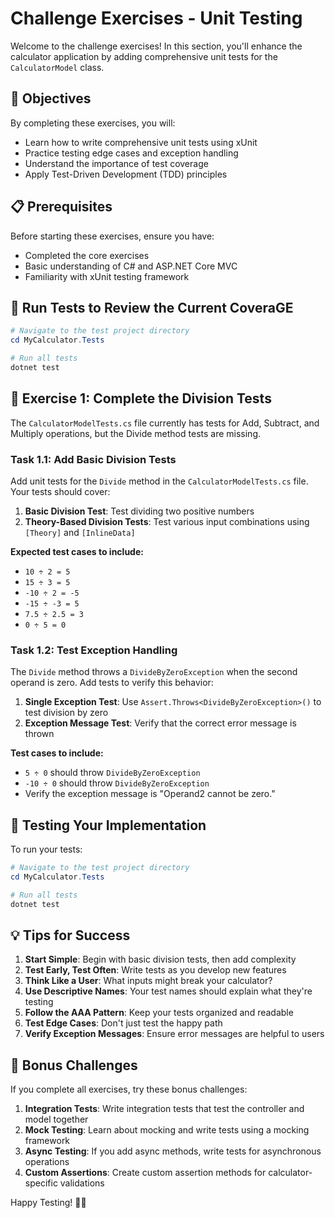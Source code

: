 # Challenge Exercises - Unit Testing

Welcome to the challenge exercises! In this section, you'll enhance the calculator application by adding comprehensive unit tests for the `CalculatorModel` class.

## 🎯 Objectives

By completing these exercises, you will:
- Learn how to write comprehensive unit tests using xUnit
- Practice testing edge cases and exception handling
- Understand the importance of test coverage
- Apply Test-Driven Development (TDD) principles

## 📋 Prerequisites

Before starting these exercises, ensure you have:
- Completed the core exercises
- Basic understanding of C# and ASP.NET Core MVC
- Familiarity with xUnit testing framework

## 🔄 Run Tests to Review the Current CoveraGE

```powershell
# Navigate to the test project directory
cd MyCalculator.Tests

# Run all tests
dotnet test
```

## 🧪 Exercise 1: Complete the Division Tests

The `CalculatorModelTests.cs` file currently has tests for Add, Subtract, and Multiply operations, but the Divide method tests are missing.

### Task 1.1: Add Basic Division Tests

Add unit tests for the `Divide` method in the `CalculatorModelTests.cs` file. Your tests should cover:

1. **Basic Division Test**: Test dividing two positive numbers
2. **Theory-Based Division Tests**: Test various input combinations using `[Theory]` and `[InlineData]`

**Expected test cases to include:**
- `10 ÷ 2 = 5`
- `15 ÷ 3 = 5`
- `-10 ÷ 2 = -5`
- `-15 ÷ -3 = 5`
- `7.5 ÷ 2.5 = 3`
- `0 ÷ 5 = 0`

### Task 1.2: Test Exception Handling

The `Divide` method throws a `DivideByZeroException` when the second operand is zero. Add tests to verify this behavior:

1. **Single Exception Test**: Use `Assert.Throws<DivideByZeroException>()` to test division by zero
2. **Exception Message Test**: Verify that the correct error message is thrown

**Test cases to include:**
- `5 ÷ 0` should throw `DivideByZeroException`
- `-10 ÷ 0` should throw `DivideByZeroException`
- Verify the exception message is "Operand2 cannot be zero."

## 🔄 Testing Your Implementation

To run your tests:

```powershell
# Navigate to the test project directory
cd MyCalculator.Tests

# Run all tests
dotnet test
```

## 💡 Tips for Success

1. **Start Simple**: Begin with basic division tests, then add complexity
2. **Test Early, Test Often**: Write tests as you develop new features
3. **Think Like a User**: What inputs might break your calculator?
4. **Use Descriptive Names**: Your test names should explain what they're testing
5. **Follow the AAA Pattern**: Keep your tests organized and readable
6. **Test Edge Cases**: Don't just test the happy path
7. **Verify Exception Messages**: Ensure error messages are helpful to users

## 🚀 Bonus Challenges

If you complete all exercises, try these bonus challenges:

1. **Integration Tests**: Write integration tests that test the controller and model together
2. **Mock Testing**: Learn about mocking and write tests using a mocking framework
3. **Async Testing**: If you add async methods, write tests for asynchronous operations
4. **Custom Assertions**: Create custom assertion methods for calculator-specific validations

Happy Testing! 🧪✨